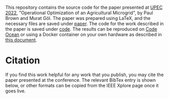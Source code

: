 This repository contains the source code for the paper presented at [UPEC 2022](https://upec2022.khas.edu.tr/), 
"Operational Optimization of an Agricultural Microgrid", by Paul Brown and Murat Göl.
The paper was prepared using LaTeX, and the necessary files  are saved under [paper](paper).
The code for the work described in the paper is saved under [code](code).
The results can be reproduced on [Code Ocean](#link) or using a Docker container on your own hardware as described in [this document](REPRODUCING.md).

# Citation

If you find this work helpful for any work that you publish, you may cite the paper presented at the conference.
The relevant BibTex entry is shown below,
or other formats can be copied from the IEEE Xplore page once it goes live.

